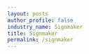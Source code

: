 ```yaml
---
layout: posts 
author_profile: false 
industry_name: Signmaker
title: Signmaker
permalink: /signmaker
---
```

